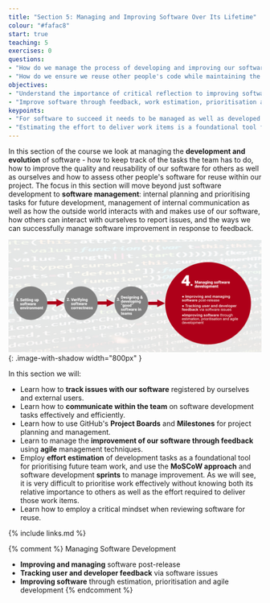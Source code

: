 ```yaml
---
title: "Section 5: Managing and Improving Software Over Its Lifetime"
colour: "#fafac8"
start: true
teaching: 5
exercises: 0
questions:
- "How do we manage the process of developing and improving our software?"
- "How do we ensure we reuse other people's code while maintaining the sustainability of our own software?"
objectives:
- "Understand the importance of critical reflection to improving software quality and reusability."
- "Improve software through feedback, work estimation, prioritisation and agile development."
keypoints:
- "For software to succeed it needs to be managed as well as developed."
- "Estimating the effort to deliver work items is a foundational tool for prioritising that work."
---
```


In this section of the course we look at managing the **development and evolution** of software -
how to keep track of the tasks the team has to do, 
how to improve the quality and reusability of our software for others as well as ourselves 
and how to assess other people's software for reuse within our project.
The focus in this section will move beyond just software development to **software management**:
internal planning and prioritising tasks for future development, 
management of internal communication as well as how the outside world interacts with and makes use of our software, 
how others can interact with ourselves to report issues, and the ways we can successfully manage software 
improvement in response to feedback.

![Managing software](../fig/section4-overview.png){: .image-with-shadow width="800px" }

In this section we will:

- Learn how to **track issues with our software** registered by ourselves and external users.
- Learn how to **communicate within the team** on software development tasks effectively and efficiently.
- Learn how to use GitHub's **Project Boards** and **Milestones** for project planning and management.
- Learn to manage the **improvement of our software through feedback** using **agile** management techniques. 
- Employ **effort estimation** of development tasks as a foundational tool for prioritising future team work, 
and use the **MoSCoW approach** and software development **sprints** to manage improvement. As we will see, it is very 
difficult to prioritise work effectively without knowing both its relative importance to others as well as the effort required to deliver those work items.
- Learn how to employ a critical mindset when reviewing software for reuse.

{% include links.md %}

{% comment %}
Managing Software Development
- **Improving and managing** software post-release
- **Tracking user and developer feedback** via software issues
- **Improving software** through estimation, prioritisation and agile development
{% endcomment %}

